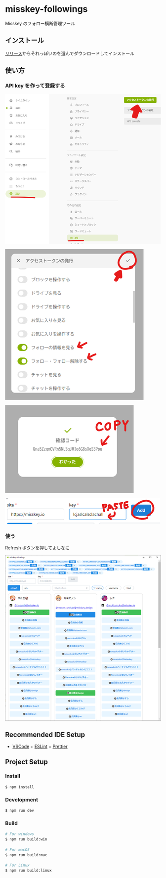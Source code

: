# misskey-followings

Misskey のフォロー横断管理ツール

## インストール

[リリース](https://github.com/Narazaka/misskey-followings/releases/latest)からそれっぽいのを選んでダウンロードしてインストール

## 使い方

### API key を作って登録する

![1](docs/desc1.png)

![2](docs/desc2.png)

![3](docs/desc3.png)

![4](docs/desc4.png)

### 使う

Refresh ボタンを押してよしなに

![scrn](docs/desc_scrn.png)

## Recommended IDE Setup

- [VSCode](https://code.visualstudio.com/) + [ESLint](https://marketplace.visualstudio.com/items?itemName=dbaeumer.vscode-eslint) + [Prettier](https://marketplace.visualstudio.com/items?itemName=esbenp.prettier-vscode)

## Project Setup

### Install

```bash
$ npm install
```

### Development

```bash
$ npm run dev
```

### Build

```bash
# For windows
$ npm run build:win

# For macOS
$ npm run build:mac

# For Linux
$ npm run build:linux
```
